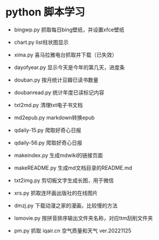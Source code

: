 # python 脚本学习

- bingwp.py 抓取每日bing壁纸，并设置xfce壁纸
- chart.py list柱状图显示
- xima.py 喜马拉雅电台抓取并下载（已失效）
- dayofyear.py 显示今天是今年的第几天，进度条
- douban.py 按月统计豆瓣已读书数量
- doubanread.py 统计年度已读标记内容
- txt2md.py 清理txt电子书文档
- md2epub.py markdown转换epub
- qdaily-15.py 爬取好奇心日报
- qdaily-56.py 爬取好奇心日报
- makeindex.py 生成mdwiki的链接页面
- makeREADME.py 生成md文档目录的README.md
- txt2img.py 剪切板文字生成长图，用于微信
- xrs.py 抓取连环画出版社的在线图片
- dmzj.py 下载动漫之家的漫画，比较慢的方法

- lsmovie.py 按拼音排序输出文件夹名称，对应ttm刮削文件夹
- pm.py 抓取 iqair.cn 空气质量和天气 ver.20221125
